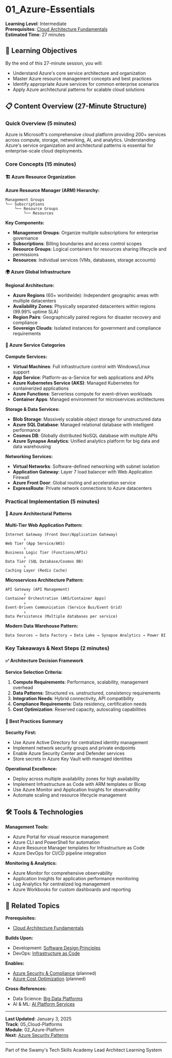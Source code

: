 # 01_Azure-Essentials

**Learning Level**: Intermediate  
**Prerequisites**: [Cloud Architecture Fundamentals](../01_Cloud-Fundamentals/01_Cloud-Architecture-Fundamentals.md)  
**Estimated Time**: 27 minutes

## 🎯 Learning Objectives

By the end of this 27-minute session, you will:

- Understand Azure's core service architecture and organization
- Master Azure resource management concepts and best practices
- Identify appropriate Azure services for common enterprise scenarios
- Apply Azure architectural patterns for scalable cloud solutions

## 📋 Content Overview (27-Minute Structure)

### Quick Overview (5 minutes)

Azure is Microsoft's comprehensive cloud platform providing 200+ services across compute, storage, networking, AI, and analytics. Understanding Azure's service organization and architectural patterns is essential for enterprise-scale cloud deployments.

### Core Concepts (15 minutes)

#### 🏗️ Azure Resource Organization

**Azure Resource Manager (ARM) Hierarchy:**

```text
Management Groups
└── Subscriptions
    └── Resource Groups
        └── Resources
```

**Key Components:**

- **Management Groups**: Organize multiple subscriptions for enterprise governance
- **Subscriptions**: Billing boundaries and access control scopes
- **Resource Groups**: Logical containers for resources sharing lifecycle and permissions
- **Resources**: Individual services (VMs, databases, storage accounts)

#### 🌍 Azure Global Infrastructure

**Regional Architecture:**

- **Azure Regions** (60+ worldwide): Independent geographic areas with multiple datacenters
- **Availability Zones**: Physically separated datacenters within regions (99.99% uptime SLA)
- **Region Pairs**: Geographically paired regions for disaster recovery and compliance
- **Sovereign Clouds**: Isolated instances for government and compliance requirements

#### 🔧 Azure Service Categories

**Compute Services:**

- **Virtual Machines**: Full infrastructure control with Windows/Linux support
- **App Service**: Platform-as-a-Service for web applications and APIs
- **Azure Kubernetes Service (AKS)**: Managed Kubernetes for containerized applications
- **Azure Functions**: Serverless compute for event-driven workloads
- **Container Apps**: Managed environment for microservices architectures

**Storage & Data Services:**

- **Blob Storage**: Massively scalable object storage for unstructured data
- **Azure SQL Database**: Managed relational database with intelligent performance
- **Cosmos DB**: Globally distributed NoSQL database with multiple APIs
- **Azure Synapse Analytics**: Unified analytics platform for big data and data warehousing

**Networking Services:**

- **Virtual Networks**: Software-defined networking with subnet isolation
- **Application Gateway**: Layer 7 load balancer with Web Application Firewall
- **Azure Front Door**: Global routing and acceleration service
- **ExpressRoute**: Private network connections to Azure datacenters

### Practical Implementation (5 minutes)

#### 🎯 Azure Architectural Patterns

**Multi-Tier Web Application Pattern:**

```text
Internet Gateway (Front Door/Application Gateway)
        ↓
Web Tier (App Service/AKS)
        ↓
Business Logic Tier (Functions/APIs)
        ↓
Data Tier (SQL Database/Cosmos DB)
        ↓
Caching Layer (Redis Cache)
```

**Microservices Architecture Pattern:**

```text
API Gateway (API Management)
        ↓
Container Orchestration (AKS/Container Apps)
        ↓
Event-Driven Communication (Service Bus/Event Grid)
        ↓
Data Persistence (Multiple databases per service)
```

**Modern Data Warehouse Pattern:**

```text
Data Sources → Data Factory → Data Lake → Synapse Analytics → Power BI
```

### Key Takeaways & Next Steps (2 minutes)

#### ✅ Architecture Decision Framework

**Service Selection Criteria:**

1. **Compute Requirements**: Performance, scalability, management overhead
2. **Data Patterns**: Structured vs. unstructured, consistency requirements
3. **Integration Needs**: Hybrid connectivity, API compatibility
4. **Compliance Requirements**: Data residency, certification needs
5. **Cost Optimization**: Reserved capacity, autoscaling capabilities

#### 🚀 Best Practices Summary

**Security First:**

- Use Azure Active Directory for centralized identity management
- Implement network security groups and private endpoints
- Enable Azure Security Center and Defender services
- Store secrets in Azure Key Vault with managed identities

**Operational Excellence:**

- Deploy across multiple availability zones for high availability
- Implement Infrastructure as Code with ARM templates or Bicep
- Use Azure Monitor and Application Insights for observability
- Automate scaling and resource lifecycle management

## 🛠️ Tools & Technologies

**Management Tools:**

- Azure Portal for visual resource management
- Azure CLI and PowerShell for automation
- Azure Resource Manager templates for Infrastructure as Code
- Azure DevOps for CI/CD pipeline integration

**Monitoring & Analytics:**

- Azure Monitor for comprehensive observability
- Application Insights for application performance monitoring
- Log Analytics for centralized log management
- Azure Workbooks for custom dashboards and reporting

## 🔗 Related Topics

**Prerequisites:**

- [Cloud Architecture Fundamentals](../01_Cloud-Fundamentals/01_Cloud-Architecture-Fundamentals.md)

**Builds Upon:**

- Development: [Software Design Principles](../../01_Development/01_software-design-principles/)
- DevOps: [Infrastructure as Code](../../04_DevOps/02_Infrastructure-as-Code/)

**Enables:**

- [Azure Security & Compliance](02_Azure-Security-Patterns.md) (planned)
- [Azure Cost Optimization](03_Azure-Cost-Management.md) (planned)

**Cross-References:**

- Data Science: [Big Data Platforms](../../03_Data-Science/03_BigData/)
- AI & ML: [AI Platform Services](../../02_AI-and-ML/)

---

**Last Updated**: January 3, 2025  
**Track**: 05_Cloud-Platforms  
**Module**: 02_Azure-Platform  
**Next**: [Azure Security Patterns](02_Azure-Security-Patterns.md)

---

Part of the Swamy's Tech Skills Academy Lead Architect Learning System

